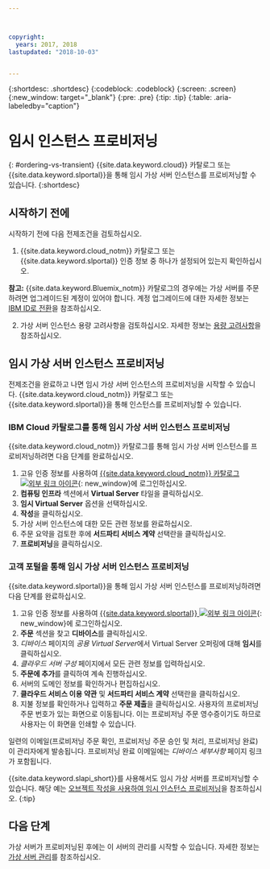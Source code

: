 ```yaml
---



copyright:
  years: 2017, 2018
lastupdated: "2018-10-03"


---
```


{:shortdesc: .shortdesc}
{:codeblock: .codeblock}
{:screen: .screen}
{:new_window: target="_blank"}
{:pre: .pre}
{:tip: .tip}
{:table: .aria-labeledby="caption"}

# 임시 인스턴스 프로비저닝
{: #ordering-vs-transient}
{{site.data.keyword.cloud}} 카탈로그 또는 {{site.data.keyword.slportal}}을 통해 임시 가상 서버 인스턴스를 프로비저닝할 수 있습니다.
{:shortdesc}

## 시작하기 전에
시작하기 전에 다음 전제조건을 검토하십시오.

  1. {{site.data.keyword.cloud_notm}} 카탈로그 또는 {{site.data.keyword.slportal}} 인증 정보 중 하나가 설정되어 있는지 확인하십시오.
  
  **참고:** {{site.data.keyword.Bluemix_notm}} 카탈로그의 경우에는 가상 서버를 주문하려면 업그레이드된 계정이 있어야 합니다. 계정 업그레이드에 대한 자세한 정보는 [IBM ID로 전환](https://console.bluemix.net/docs/admin/softlayerlink.html)을 참조하십시오.

  2. 가상 서버 인스턴스 용량 고려사항을 검토하십시오. 자세한 정보는 [용량 고려사항](ts_capacity_bp.html)을 참조하십시오.

## 임시 가상 서버 인스턴스 프로비저닝 
전제조건을 완료하고 나면 임시 가상 서버 인스턴스의 프로비저닝을 시작할 수 있습니다. {{site.data.keyword.cloud_notm}} 카탈로그 또는 {{site.data.keyword.slportal}}을 통해 인스턴스를 프로비저닝할 수 있습니다.

### IBM Cloud 카탈로그를 통해 임시 가상 서버 인스턴스 프로비저닝
{{site.data.keyword.cloud_notm}} 카탈로그를 통해 임시 가상 서버 인스턴스를 프로비저닝하려면 다음 단계를 완료하십시오.

  1. 고유 인증 정보를 사용하여 [{{site.data.keyword.cloud_notm}} 카탈로그 ![외부 링크 아이콘](../icons/launch-glyph.svg "외부 링크 아이콘")](https://console.bluemix.net/catalog/){: new_window}에 로그인하십시오.  
  2. **컴퓨팅 인프라** 섹션에서 **Virtual Server** 타일을 클릭하십시오.
  3. **임시 Virtual Server** 옵션을 선택하십시오.
  4. **작성**을 클릭하십시오.
  5. 가상 서버 인스턴스에 대한 모든 관련 정보를 완료하십시오.
  6. 주문 요약을 검토한 후에 **서드파티 서비스 계약** 선택란을 클릭하십시오.
  7. **프로비저닝**을 클릭하십시오. 
  
### 고객 포털을 통해 임시 가상 서버 인스턴스 프로비저닝
{{site.data.keyword.slportal}}을 통해 임시 가상 서버 인스턴스를 프로비저닝하려면 다음 단계를 완료하십시오.

  1. 고유 인증 정보를 사용하여 [{{site.data.keyword.slportal}} ![외부 링크 아이콘](../icons/launch-glyph.svg "외부 링크 아이콘")](https://control.softlayer.com/){: new_window}에 로그인하십시오.
  2. **주문** 섹션을 찾고 **디바이스**를 클릭하십시오.
  3. *디바이스* 페이지의 *공용 Virtual Server*에서 Virtual Server 오퍼링에 대해 **임시**를 클릭하십시오.
  4. *클라우드 서버 구성* 페이지에서 모든 관련 정보를 입력하십시오.
  5. **주문에 추가**를 클릭하여 계속 진행하십시오.
  6. 서버의 도메인 정보를 확인하거나 편집하십시오.
  7. **클라우드 서비스 이용 약관** 및 **서드파티 서비스 계약** 선택란을 클릭하십시오.
  8. 지불 정보를 확인하거나 입력하고 **주문 제출**을 클릭하십시오. 사용자의 프로비저닝 주문 번호가 있는 화면으로 이동됩니다. 이는 프로비저닝 주문 영수증이기도 하므로 사용자는 이 화면을 인쇄할 수 있습니다.

 일련의 이메일(프로비저닝 주문 확인, 프로비저닝 주문 승인 및 처리, 프로비저닝 완료)이 관리자에게 발송됩니다. 프로비저닝 완료 이메일에는 *디바이스 세부사항* 페이지 링크가 포함됩니다.

{{site.data.keyword.slapi_short}}를 사용해서도 임시 가상 서버를 프로비저닝할 수 있습니다. 해당 예는 [오브젝트 작성을 사용하여 임시 인스턴스 프로비저닝](../vsi/vsi_provision_api.html#api-rest-transient)을 참조하십시오.
{:tip}

## 다음 단계
가상 서버가 프로비저닝된 후에는 이 서버의 관리를 시작할 수 있습니다. 자세한 정보는 [가상 서버 관리](../vsi/vsi_managing.html)를 참조하십시오.
